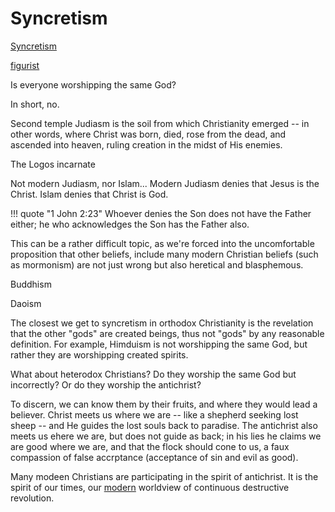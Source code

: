 # Syncretism

[Syncretism](https://en.m.wikipedia.org/wiki/Religious_syncretism)

[figurist](https://en.m.wikipedia.org/wiki/Figurism)



Is everyone worshipping the same God?

In short, no.

Second temple Judiasm is the soil from which Christianity emerged -- in other words, where Christ was born, died, rose from the dead, and ascended into heaven, ruling creation in the midst of His enemies.

The Logos incarnate

Not modern Judiasm, nor Islam...
Modern Judiasm denies that Jesus is the Christ.
Islam denies that Christ is God.



!!! quote "1 John 2:23"
    Whoever denies the Son does not have the Father either; he who acknowledges the Son has the Father also.



This can be a rather difficult topic, as we're forced into the uncomfortable proposition that other beliefs, include many modern Christian beliefs (such as mormonism) are not just wrong but also heretical and blasphemous.

Buddhism

Daoism


The closest we get to syncretism in orthodox Christianity is the revelation that the other "gods" are created beings, thus not "gods" by any reasonable definition.
For example, Himduism is not worshipping the same God, but rather they are worshipping created spirits.

What about heterodox Christians?
Do they worship the same God but incorrectly?
Or do they worship the antichrist?

To discern, we can know them by their fruits, and where they would lead a believer.
Christ meets us where we are -- like a shepherd seeking lost sheep -- and He guides the lost souls back to paradise.
The antichrist also meets us ehere we are, but does not guide as back; in his lies he claims we are good where we are, and that the flock should cone to us, a faux compassion of false accrptance (acceptance of sin and evil as good).

Many modeen Christians are participating in the spirit of antichrist.
It is the spirit of our times, our [modern](index.md) worldview of continuous destructive revolution.


















